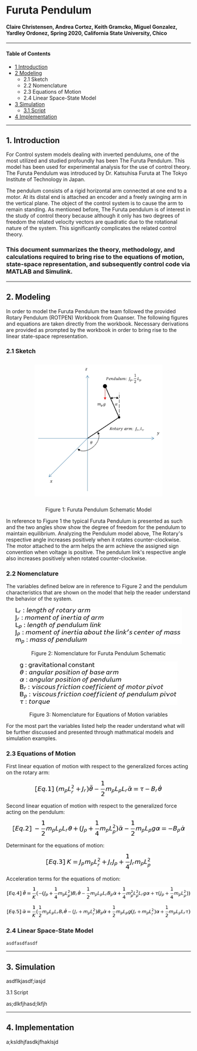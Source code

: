 # Furuta Pendulum
#### Claire Christensen, Andrea Cortez, Keith Gramcko, Miguel Gonzalez, Yardley Ordonez, Spring 2020, California State University, Chico
-----------------------------------------------------------------------------------------
#### Table of Contents
- [1 Introduction](#1-Introduction)
- [2 Modeling](#2-Modeling)
  - 2.1 Sketch
  - 2.2 Nomenclature
  - 2.3 Equations of Motion
  - 2.4 Linear Space-State Model
- [3 Simulation](#3-Simulation)
  - [3.1 Script](#3.1-Script)
- [4 Implementation](#4-Implementation)
  
-----------------------------------------------------------------------------------------
## 1. Introduction
For Control system models dealing with inverted pendulums, one of the most utilized and studied profoundly has been The Furuta Pendulum. This model has been used for experimental analysis for the use of control theory. The Furuta Pendulum was introduced by Dr. Katsuhisa Furuta at The Tokyo Institute of Technology in Japan. 

The pendulum consists of a rigid horizontal arm connected at one end to a motor. At its distal end is attached an encoder and a freely swinging arm in the vertical plane. The object of the control system is to cause the arm to remain standing. As mentioned before, The Furuta pendulum is of interest in the study of control theory because although it only has two degrees of freedom the related velocity vectors are quadratic due to the rotational nature of the system. This significantly complicates the related control theory.

### This document summarizes the theory, methodology, and calculations required to bring rise to the equations of motion, state-space representation, and subsequently control code via MATLAB and Simulink.
-----------------------------------------------------------------------------------------
## 2. Modeling
In order to model the Furuta Pendulum the team followed the provided Rotary Pendulum (ROTPEN) Workbook from Quanser. The following figures and equations are taken directly from the workbook. Necessary derivations are provided as prompted by the workbook in order to bring rise to the linear state-space representation.

 ### 2.1 Sketch
  <p align = "center">
   <img src = "doc/Pendulum.png" height = "360px" style="margin:10px 10px">
  </p>
  
  <p align="center">Figure 1: Furuta Pendulum Schematic Model</p>

In reference to Figure 1 the typical Furuta Pendulum is presented as such and the two angles show show the degree of freedom for the pendulum to maintain equilibrium. Analyzing the Pendulum model above, The Rotary's respective angle increases positively when it rotates counter-clockwise. The motor attached to the arm helps the arm achieve the assigned sign convention when voltage is positive. The pendulum link's respective angle also increases positively when rotated counter-clockwise. 

 ### 2.2 Nomenclature
  
  The variables defined below are in reference to Figure 2 and the pendulum characteristics that are shown on the model that help the reader understand the behavior of the system. 
  
  <p align = "center">
   <img src = "doc/Nom1.png"/>
  </p>
  
  <p align="center">Figure 2: Nomenclature for Furuta Pendulum Schematic</p>
  
  <p align = "center">
   <img src = "doc/Nom2.png"/>
  </p>
  
  <p align="center">Figure 3: Nomenclature for Equations of Motion variables</p>
  
For the most part the variables listed help the reader understand what will be further discussed and presented through mathmatical models and simulation examples. 

 ### 2.3 Equations of Motion
    
   First linear equation of motion with respect to the generalized forces acting on the   rotary arm:
    
  <p align = "center"><img src = "doc/FirstEquation.png"/></p>
  
   Second linear equation of motion with respect to the  generalized force acting on the pendulum:
    
   <p align = "center"><img src = "doc/SecondEquation.png"/></p>
    
   Determinant for the equations of motion:
   
   <p align = "center"><img src = "doc/ThirdEquation.png"/></p>
    
   Acceleration terms for the equations of motion:
    
  <p align = "center"><img src = "doc/Fourth Equation.png"/></p>  
    
  <p align = "center"><img src = "doc/FifthEquation.png"/></p>  
    
 ### 2.4 Linear Space-State Model
    asdfasdfasdf
  
-----------------------------------------------------------------------------------------
## 3. Simulation

  asdflkjasdf;iasjd

3.1 Script

  as;dlkfjhasd;lkfjh

-----------------------------------------------------------------------------------------
## 4. Implementation

  a;ksldhjfasdkjfhaklsjd

